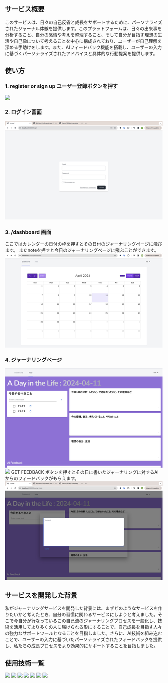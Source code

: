 ## サービス概要
このサービスは、日々の自己反省と成長をサポートするために、パーソナライズされたジャーナル体験を提供します。このプラットフォームは、日々の出来事を分析すること、自分の感情や考えを整理すること、そして自分が目指す理想の生活や自己像について考えることを中心に構成されており、ユーザーが自己理解を深める手助けをします。また、AIフィードバック機能を搭載し、ユーザーの入力に基づくパーソナライズされたアドバイスと具体的な行動提案を提供します。

## 使い方

### 1. register or sign up ユーザー登録ボタンを押す
<img src="./images/app7.jpg">

### 2. ログイン画面　
<img src="images/app5 copy.png">

### 3. /dashboard 画面
ここではカレンダーの日付の枠を押すとその日付のジャーナリングページに飛びます。
またnoteを押すと今日のジャーナリングページに飛ぶことができます。
<img src="./images/app3.jpg">

### 4. ジャーナリングページ
<img src="./images/app4.jpg">
<img src="./images/app6.jpg">
GET FEEDBACK ボタンを押すとその日に書いたジャーナリングに対するAIからのフィードバックがもらえます。
<img src="./images/app1.jpg">


## サービスを開発した背景
私がジャーナリングサービスを開発した背景には、まずどのようなサービスを作りたいかと考えたとき、自分の習慣に関わるサービスにしようと考えました。そこで今自分が行なっているこの自己流のジャーナリングプロセスを一般化し、技術を活用してより多くの人に届けられる形にすることで、自己成長を目指す人々の強力なサポートツールとなることを目指しました。さらに、AI技術を組み込むことで、ユーザーの入力に基づいたパーソナライズされたフィードバックを提供し、私たちの成長プロセスをより効果的にサポートすることを目指しました。



## 使用技術一覧
<p style="display: inline">
  <!-- フロントエンドのフレームワーク一覧 -->
  <img src="https://img.shields.io/badge/-Next.js-000000.svg?logo=next.js&style=for-the-badge">
  <img src="https://img.shields.io/badge/-TailwindCSS-000000.svg?logo=tailwindcss&style=for-the-badge">
  <!-- バックエンドのフレームワーク一覧 -->
  <img src="https://img.shields.io/badge/-Laravel-E74430.svg?logo=laravel&style=plastic">
  <!-- バックエンドの言語一覧 -->
  <img src="https://img.shields.io/badge/-Php-777BB4.svg?logo=php&style=plastic">
  <!-- ミドルウェア一覧 -->
  <img src="https://img.shields.io/badge/-Apache-D22128.svg?logo=apache&style=plastic">
  <img src="https://img.shields.io/badge/-MySQL-4479A1.svg?logo=mysql&style=for-the-badge&logoColor=white">
  <!-- インフラ一覧 -->
  <img src="https://img.shields.io/badge/-Docker-1488C6.svg?logo=docker&style=for-the-badge">
</p>
